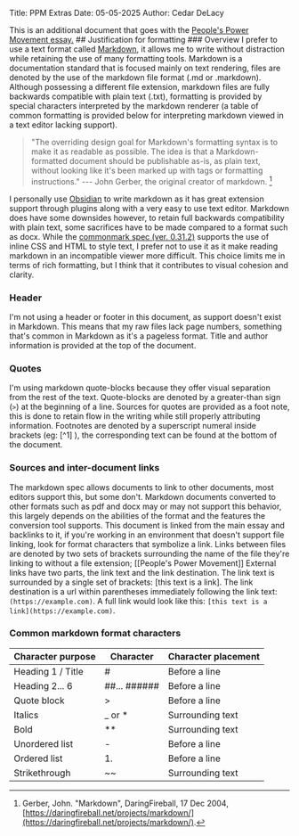 Title: PPM Extras
Date: 05-05-2025
Author: Cedar DeLacy

This is an additional document that goes with the [People's Power Movement essay.](People's%20Power%20Movement.html)
\## Justification for formatting
\### Overview
I prefer to use a text format called [Markdown](https://en.wikipedia.org/wiki/Markdown), it allows me to write without distraction while retaining the use of many formatting tools. Markdown is a documentation standard that is focused mainly on text rendering, files are denoted by the use of the markdown file format (.md or .markdown). Although possessing a different file extension, markdown files are fully backwards compatible with plain text (.txt), formatting is provided by special characters interpreted by the markdown renderer (a table of common formatting is provided below for interpreting markdown viewed in a text editor lacking support).

> "The overriding design goal for Markdown's formatting syntax is to make it as readable as possible. The idea is that a Markdown-formatted document should be publishable as-is, as plain text, without looking like it's been marked up with tags or formatting instructions." --- John Gerber, the original creator of markdown. [^1]

I personally use [Obsidian](https://obsidian.md) to write markdown as it has great extension support through plugins along with a very easy to use text editor.
Markdown does have some downsides however, to retain full backwards compatibility with plain text, some sacrifices have to be made compared to a format such as docx. While the [commonmark spec (ver. 0.31.2)](https://spec.commonmark.org/0.31.2/) supports the use of inline CSS and HTML to style text, I prefer not to use it as it make reading markdown in an incompatible viewer more difficult. This choice limits me in terms of rich formatting, but I think that it contributes to visual cohesion and clarity.

### Header

I'm not using a header or footer in this document, as support doesn't exist in Markdown. This means that my raw files lack page numbers, something that's common in Markdown as it's a pageless format. Title and author information is provided at the top of the document.

### Quotes

I'm using markdown quote-blocks because they offer visual separation from the rest of the text. Quote-blocks are denoted by a greater-than sign (`>`) at the beginning of a line. Sources for quotes are provided as a foot note, this is done to retain flow in the writing while still properly attributing information. Footnotes are denoted by a superscript numeral inside brackets (eg: \[\^1\] ), the corresponding text can be found at the bottom of the document.

### Sources and inter-document links

The markdown spec allows documents to link to other documents, most editors support this, but some don't. Markdown documents converted to other formats such as pdf and docx may or may not support this behavior, this largely depends on the abilities of the format and the features the conversion tool supports.
This document is linked from the main essay and backlinks to it, if you're working in an environment that doesn't support file linking, look for format characters that symbolize a link.
Links between files are denoted by two sets of brackets surrounding the name of the file they're linking to without a file extension; \[\[People's Power Movement\]\]
External links have two parts, the link text and the link destination. The link text is surrounded by a single set of brackets: \[this text is a link\].
The link destination is a url within parentheses immediately following the link text: `(https://example.com)`.
A full link would look like this: `[this text is a link](https://example.com)`.

### Common markdown format characters

| Character purpose | Character      | Character placement |
|-------------------|----------------|---------------------|
| Heading 1 / Title | \#             | Before a line       |
| Heading 2... 6    | \##... \###### | Before a line       |
| Quote block       | \>             | Before a line       |
| Italics           | \_ or \*       | Surrounding text    |
| Bold              | \*\*           | Surrounding text    |
| Unordered list    | \-             | Before a line       |
| Ordered list      | 1\.            | Before a line       |
| Strikethrough     | \~\~           | Surrounding text    |

[^1]: Gerber, John. "Markdown", DaringFireball, 17 Dec 2004, [https://daringfireball.net/projects/markdown/](https://daringfireball.net/projects/markdown/).
